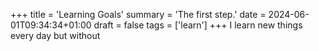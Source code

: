 +++
title = 'Learning Goals'
summary = 'The first step.'
date = 2024-06-01T09:34:34+01:00
draft = false
tags = ['learn']
+++
I learn new things every day but without
